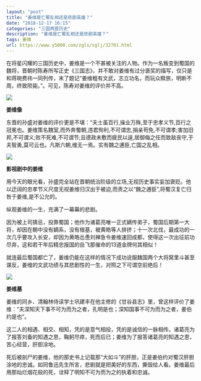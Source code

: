 ```yaml
---
layout: "post"
title: "姜维是亡蜀乱相还是悲剧英雄？"
date: "2018-12-17 16:15"
categories: "三国两晋历史"
description: "姜维是亡蜀乱相还是悲剧英雄？"
tags: 姜维
url: https://www.y5000.com/zgls/sglj/32701.html
---
```






在将星闪耀的三国历史中，姜维是一个不甚被关注的人物。作为一名叛变到蜀国的魏将，晋朝时陈寿所写正史《三国志》，并不敢对姜维有过分褒奖的描写，仅只是和蒋琬费祎一同列传，末了题记“姜维粗有文武，志立功名，而玩众黩旅，明断不周，终致陨毙。”。可见，陈寿对姜维的评价并不高。

![](https://img.y5000.com/uploads/allimg/180911/15-1P911104J2C2.jpg)

**姜维像**

东晋的孙盛对姜维的评价更是不堪：“夫士虽百行,操业万殊,至于忠孝义节,百行之冠冕也。姜维策名魏室,而外奔蜀朝,违君徇利,不可谓忠,捐亲苟免,不可谓孝;害加旧邦,不可谓义;败不死难,不可谓节;且德政未敷而疲民以逞,居御侮之任而致敌丧守,于夫智勇,莫可云也。凡斯六朝,维无一焉。实有魏之逋臣,亡国之乱相。

![](https://img.y5000.com/uploads/allimg/180911/10493G045-0.jpg)

**影视剧中的姜维**

用今天的眼光看，孙盛完全站在晋朝统治阶级的立场,无视历史事实妄加褒贬。他以迂阔的忠孝节义尺度无视姜维归汉出于被迫,而责之以“魏之逋臣”,将蜀汉复亡归咎于姜维,是不公允的。

纵观姜维的一生，充满了一幕幕的悲剧。

因为被上司猜忌，投靠蜀国；他作为诸葛亮唯一正式嫡传弟子，蜀国后期第一大将，却因在朝中没有嫡系，没有根基，被黄皓等人排挤；十一次北伐，最成功的一次几乎要攻入长安，却因为黄皓怂恿刘禅急令姜维速回成都，使得这一次出征前功尽弃，这和若干年后精忠报国的岳飞那催命的13道金牌何其相似！

就连最后蜀国都亡了，姜维仍能在这样的情况下成功说服魏国两个大将窝里斗甚至谋反，姜维的文武功绩与其悲剧性的一生，对照之下可谓空前绝后！

![](https://img.y5000.com/uploads/allimg/180911/15-1P911104603151.jpg)

**姜维墓**

姜维的同乡、清翰林侍读学士巩建丰在他主修的《甘谷县志》里，曾这样评价了姜维：“夫深知天下事不可为而为之者，孔明是也；深知国事不可为而为之者，姜伯约是也”。

这二人的相遇、相交、相知，凭的是意气相投，凭的是诚信的一脉相传。诸葛亮为了报答刘备的知遇之恩，鞠躬尽瘁，死而后已；姜维为了报答诸葛亮的知遇之恩，苦心经营，肝胆涂地。

死后被剖尸的姜维，他的那史书上记载那“大如斗”的肝胆，正是姜伯约对蜀汉肝胆涂地的忠诚。如同鲁迅先生所言，悲剧就是把美好的东西，撕毁给人看。姜维最后用那灿烂烟花般的死，诠释了明知不可为而为之的执着和忠诚。

